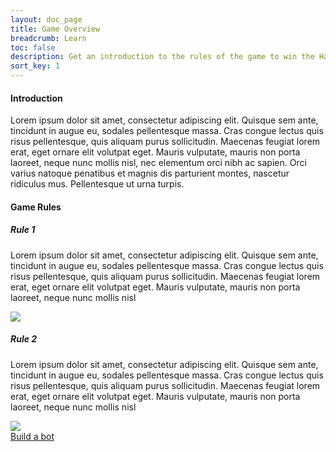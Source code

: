 ```yaml
---
layout: doc_page
title: Game Overview
breadcrumb: Learn
toc: false
description: Get an introduction to the rules of the game to win the Halite AI Programming Challenge.
sort_key: 1
---
```


<div class="doc-section" markdown="1">

#### Introduction

Lorem ipsum dolor sit amet, consectetur adipiscing elit. Quisque sem ante, tincidunt in augue eu, sodales pellentesque massa. Cras congue lectus quis risus pellentesque, quis aliquam purus sollicitudin. Maecenas feugiat lorem erat, eget ornare elit volutpat eget. Mauris vulputate, mauris non porta laoreet, neque nunc mollis nisl, nec elementum orci nibh ac sapien. Orci varius natoque penatibus et magnis dis parturient montes, nascetur ridiculus mus. Pellentesque ut urna turpis.

</div>


<div class="doc-section" markdown="1">

#### Game Rules

<div class="column-container">
  <div class="col" markdown="1">

##### Rule 1

Lorem ipsum dolor sit amet, consectetur adipiscing elit. Quisque sem ante, tincidunt in augue eu, sodales pellentesque massa. Cras congue lectus quis risus pellentesque, quis aliquam purus sollicitudin. Maecenas feugiat lorem erat, eget ornare elit volutpat eget. Mauris vulputate, mauris non porta laoreet, neque nunc mollis nisl

  </div>
  <div class="col">
    <img src="/assets/images/game-1.jpg">
  </div>
</div>

<div class="column-container">
  <div class="col" markdown="1">

##### Rule 2

Lorem ipsum dolor sit amet, consectetur adipiscing elit. Quisque sem ante, tincidunt in augue eu, sodales pellentesque massa. Cras congue lectus quis risus pellentesque, quis aliquam purus sollicitudin. Maecenas feugiat lorem erat, eget ornare elit volutpat eget. Mauris vulputate, mauris non porta laoreet, neque nunc mollis nisl

  </div>
  <div class="col">
    <img src="/assets/images/game-2.jpg">
  </div>
</div>

</div>

<div class="build-a-bot text-center">
  <a href="#" class="btn btn-primary">Build a bot</a>
</div>